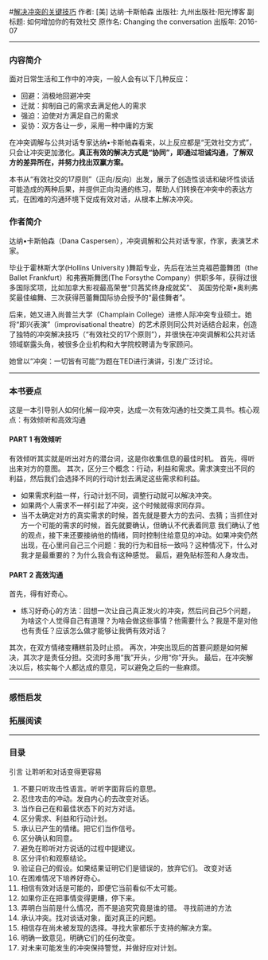 #[解决冲突的关键技巧](https://book.douban.com/subject/26782094/)
作者:  [美] 达纳·卡斯帕森
出版社: 九州出版社·阳光博客
副标题: 如何增加你的有效社交
原作名: Changing the conversation
出版年: 2016-07
***
### 内容简介 
面对日常生活和工作中的冲突，一般人会有以下几种反应：
- 回避：消极地回避冲突
- 迁就：抑制自己的需求去满足他人的需求
- 强迫：迫使对方满足自己的需求
- 妥协：双方各让一步，采用一种中庸的方案

在冲突调解与公共对话专家达纳•卡斯帕森看来，以上反应都是“无效社交方式”，只会让冲突更加激化。**真正有效的解决方式是“协同”，即通过坦诚沟通，了解双方的差异所在，并努力找出双赢方案。**

本书从“有效社交的17原则”（正向/反向）出发，展示了创造性谈话和破坏性谈话可能造成的两种后果，并提供正向沟通的练习，帮助人们转换在冲突中的表达方式，在困难的沟通环境下促成有效对话，从根本上解决冲突。

### 作者简介 
达纳•卡斯帕森（Dana Caspersen），冲突调解和公共对话专家，作家，表演艺术家。

毕业于霍林斯大学(Hollins University )舞蹈专业，先后在法兰克福芭蕾舞团（the Ballet Frankfurt）和弗赛斯舞团(The Forsythe Company）供职多年，获得过很多国际奖项，比如加拿大影视最高荣誉“贝茜奖终身成就奖”、 英国劳伦斯•奥利弗奖最佳编舞、三次获得芭蕾舞国际协会授予的“最佳舞者”。

后来，她又进入尚普兰大学（Champlain College）进修人际冲突专业硕士。她将“即兴表演”（improvisational theatre）的艺术原则同公共对话结合起来，创造了独特的冲突解决技巧（“有效社交的17个原则”），并很快在冲突调解和公共对话领域崭露头角，被很多企业机构和大学院校聘请为专家顾问。

她曾以“冲突：一切皆有可能”为题在TED进行演讲，引发广泛讨论。

***
### 本书要点
这是一本引导别人如何化解一段冲突，达成一次有效沟通的社交类工具书。核心观点：有效倾听和高效沟通

#### PART 1 有效倾听
有效倾听其实就是听出对方的潜台词，这是你收集信息的最佳时机。
首先，得听出来对方的意图。
其次，区分三个概念：行动，利益和需求。需求演变出不同的利益，然后我们会选择不同的行动计划去满足这些需求和利益。
- 如果需求利益一样，行动计划不同，调整行动就可以解决冲突。
- 如果两个人需求不一样引起了冲突，这个时候就得求同存异。
- 当不太确定对方的真实需求的时候，首先就是要大方的去问、去猜；当抓住对方一个可能的需求的时候，首先就要确认，但确认不代表着同意
我们确认了他的观点，接下来还要接纳他的情绪，同时控制住给意见的冲动。如果冲突仍然出现，在心里问自己三个问题：我的行为和目标一致吗？这种情况下，什么对我才是最重要的？为什么我会有这种感觉。
最后，避免贴标签和人身攻击。

#### PART 2  高效沟通
首先，得有好奇心。
- 练习好奇心的方法：回想一次让自己真正发火的冲突，然后问自己5个问题，为啥这个人觉得自己有道理？为啥会做这些事情？他需要什么？我是不是对他也有责任？应该怎么做才能够让我俩有效对话？

其次，在双方情绪变糟糕前及时止损。
再次，冲突出现后的首要问题是如何解决，其次才是责任分担。交流时多用“我”开头，少用“你”开头。
最后，在冲突解决以后，核实每个人都达成的意见，可以避免之后的一些麻烦。

***
### 感悟启发
### 拓展阅读
***
### 目录
引言
让聆听和对话变得更容易
1. 不要只听攻击性语言。听听字面背后的意思。
2. 忍住攻击的冲动。发自内心的去改变对话。
3. 当作自己在和最佳状态下的对方对话。
4. 区分需求、利益和行动计划。
5. 承认已产生的情绪。把它们当作信号。
6. 区分确认和同意。
7. 避免在聆听对方说话的过程中提建议。
8. 区分评价和观察结论。
9. 验证自己的假设。如果结果证明它们是错误的，放弃它们。
改变对话
10. 在困难情况下培养好奇心。
11. 相信有效对话是可能的，即便它当前看似不太可能。
12. 如果你正在把事情变得更糟，停下来。
13. 弄明白当前是什么情况，而不是追究究竟是谁的错。
寻找前进的方法
14. 承认冲突。找对谈话对象，面对真正的问题。
15. 相信存在尚未被发现的选择。寻找大家都乐于支持的解决方案。
16. 明确一致意见，明确它们的任何改变。
17. 对未来可能发生的冲突保持警觉，并做好应对计划。